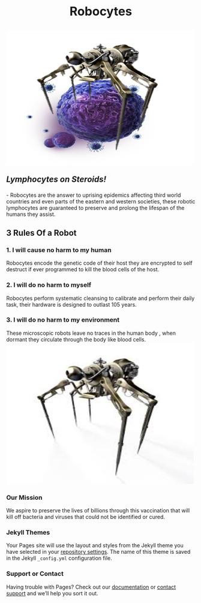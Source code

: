 
  <h1> 
  <b>
  <center>
  <font size="+3">
   Robocytes
      </font>
  </center>
  </b>
  </h1>
<h2>
 

<html>
<body>

<img src="img/rbcaw.png" alt="First" width="500" height="360">

</body>
</html>

<i> Lymphocytes on Steroids! </i>
</h2>
<p> - Robocytes are the answer to uprising epidemics affecting third world countries and even parts of the eastern and western societies, these robotic lymphocytes are guaranteed to preserve and prolong the lifespan of the humans they assist.</p> 

<h2> 
<p> 3 Rules Of a Robot </p>
</h2>


<h3>1. <strong> I will cause no harm to my human</strong> </h3>
Robocytes encode the genetic code of their host they are encrypted to self destruct if ever programmed to kill the blood cells of the host.
<h3>2. <strong> I will do no harm to myself </strong> </h3>
Robocytes perform systematic cleansing to calibrate and perform their daily task, their hardware is designed to outlast 105 years. 
<h3>3. <strong> I will do no harm to my environment </strong> </h3>
These microscopic robots leave no traces in the human body , when dormant they circulate through the body like blood cells. 

<html>
<body>

<img src="img/download.jpg" alt="First" width="500" height="377">

</body>
</html>

### Our Mission 

We aspire to preserve the lives of billions through this vaccination that will kill off bacteria and viruses that could not be identified or cured. 
### Jekyll Themes

Your Pages site will use the layout and styles from the Jekyll theme you have selected in your [repository settings](https://github.com/TruthSerum/truthserum.github.io/settings). The name of this theme is saved in the Jekyll `_config.yml` configuration file.

### Support or Contact

Having trouble with Pages? Check out our [documentation](https://help.github.com/categories/github-pages-basics/) or [contact support](https://github.com/contact) and we’ll help you sort it out.
